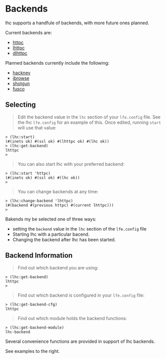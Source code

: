# Backends

lhc supports a handfule of backends, with more future ones planned.

Current backends are:

* [httpc](http://erlang.org/doc/man/httpc.html)
* [lhttpc](http://github.com/billosys/lhttpc)
* [dlhttpc](https://github.com/ferd/dlhttpc)

Planned backends currently include the following:

* [hackney](https://github.com/benoitc/hackney)
* [ibrowse](https://github.com/cmullaparthi/ibrowse)
* [shotgun](https://github.com/inaka/shotgun)
* [fusco](https://github.com/esl/fusco)

## Selecting

> Edit the backend value in the ``lhc`` section of your ``lfe.config`` file.
> See the lhc ``lfe.config`` for an example of this. Once edited, running
> ``start`` will use that value:

```lfe
> (lhc:start)
(#(inets ok) #(ssl ok) #(lhttpc ok) #(lhc ok))
> (lhc:get-backend)
lhttpc
>
```

> You can also start lhc with your preferred backend:

```lfe
> (lhc:start 'httpc)
(#(inets ok) #(ssl ok) #(lhc ok))
>
```

> You can change backends at any time:

```lfe
> (lhc:change-backend 'lhttpc)
(#(backend #(previous httpc) #(current lhttpc)))
>
```

Bakends my be selected one of three ways:

 * setting the ``backend`` value in the ``lhc`` section of the ``lfe.config``
   file
 * Starting lhc with a particular bacend.
 * Changing the backend after lhc has been started.

## Backend Information

> Find out which backend you are using:

```lfe
> (lhc:get-backend)
lhttpc
>
```

> Find out which backend is configured in your ``lfe.config`` file:

```lfe
> (lhc:get-backend-cfg)
lhttpc
```

> Find out which module holds the backend functions:

```lfe
> (lhc:get-backend-module)
lhc-backend
```

Several convenience functions are provided in support of lhc backends.

See examples to the right.
